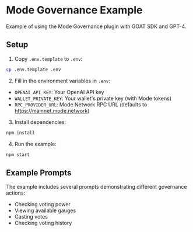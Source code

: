 # Mode Governance Example

Example of using the Mode Governance plugin with GOAT SDK and GPT-4.

## Setup

1. Copy `.env.template` to `.env`:
```bash
cp .env.template .env
```

2. Fill in the environment variables in `.env`:
- `OPENAI_API_KEY`: Your OpenAI API key
- `WALLET_PRIVATE_KEY`: Your wallet's private key (with Mode tokens)
- `RPC_PROVIDER_URL`: Mode Network RPC URL (defaults to https://mainnet.mode.network)

3. Install dependencies:
```bash
npm install
```

4. Run the example:
```bash
npm start
```

## Example Prompts

The example includes several prompts demonstrating different governance actions:
- Checking voting power
- Viewing available gauges
- Casting votes
- Checking voting history